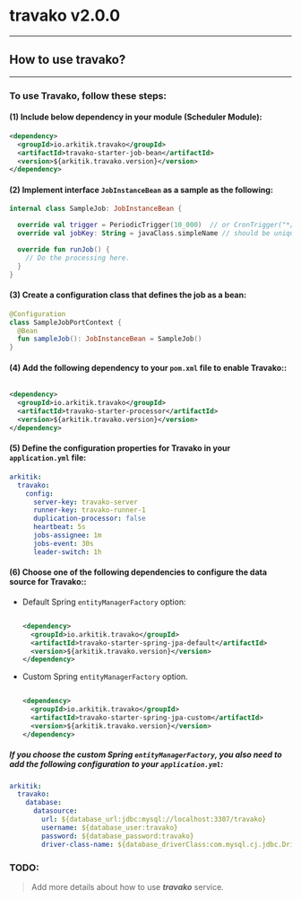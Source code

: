 # travako v2.0.0

-----

## How to use **travako**?

-----

### To use Travako, follow these steps:

#### (1) Include below dependency in your module (Scheduler Module):

```xml
<dependency>
  <groupId>io.arkitik.travako</groupId>
  <artifactId>travako-starter-job-bean</artifactId>
  <version>${arkitik.travako.version}</version>
</dependency>
```

#### (2) Implement interface `JobInstanceBean` as a sample as the following:

```kotlin
internal class SampleJob: JobInstanceBean {

  override val trigger = PeriodicTrigger(10_000)  // or CronTrigger("*/10 * * * * *")
  override val jobKey: String = javaClass.simpleName // should be unique per application

  override fun runJob() {
    // Do the processing here.
  }
}
```

#### (3) Create a configuration class that defines the job as a bean:

```kotlin
@Configuration
class SampleJobPortContext {
  @Bean
  fun sampleJob(): JobInstanceBean = SampleJob()
}
```

#### (4) Add the following dependency to your `pom.xml` file to enable Travako::

```xml

<dependency>
  <groupId>io.arkitik.travako</groupId>
  <artifactId>travako-starter-processor</artifactId>
  <version>${arkitik.travako.version}</version>
</dependency>
```

#### (5) Define the configuration properties for Travako in your `application.yml` file:

```yaml
arkitik:
  travako:
    config:
      server-key: travako-server
      runner-key: travako-runner-1
      duplication-processor: false
      heartbeat: 5s
      jobs-assignee: 1m
      jobs-event: 30s
      leader-switch: 1h
```

#### (6) Choose one of the following dependencies to configure the data source for Travako::

* Default Spring `entityManagerFactory` option:

  ```xml
  
  <dependency>
    <groupId>io.arkitik.travako</groupId>
    <artifactId>travako-starter-spring-jpa-default</artifactId>
    <version>${arkitik.travako.version}</version>
  </dependency>
  ```

* Custom Spring `entityManagerFactory` option.

  ```xml
  
  <dependency>
    <groupId>io.arkitik.travako</groupId>
    <artifactId>travako-starter-spring-jpa-custom</artifactId>
    <version>${arkitik.travako.version}</version>
  </dependency>
  ```

##### If you choose the custom Spring `entityManagerFactory`, you also need to add the following configuration to your `application.yml`:

```yaml
arkitik:
  travako:
    database:
      datasource:
        url: ${database_url:jdbc:mysql://localhost:3307/travako}
        username: ${database_user:travako}
        password: ${database_password:travako}
        driver-class-name: ${database_driverClass:com.mysql.cj.jdbc.Driver}
```

### TODO:

> Add more details about how to use _**travako**_ service.
